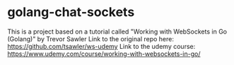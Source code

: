 # golang-chat-sockets

This is a project based on a tutorial called "Working with WebSockets in Go (Golang)" by Trevor Sawler
Link to the original repo here: https://github.com/tsawler/ws-udemy
Link to the udemy course: https://www.udemy.com/course/working-with-websockets-in-go/
